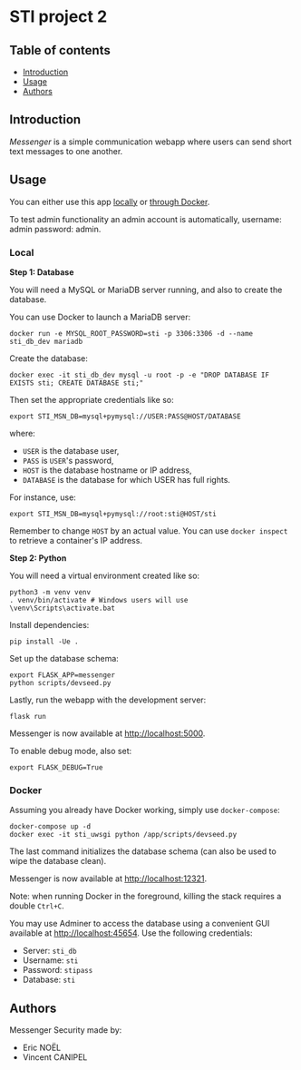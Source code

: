 # STI project 2

## Table of contents

- [Introduction](#introduction)
- [Usage](#usage)
- [Authors](#authors)

## Introduction

_Messenger_ is a simple communication webapp where users can send short text messages to one another.

## Usage

You can either use this app [locally](#local) or [through Docker](#docker).

To test admin functionality an admin account is automatically, username: admin password: admin.

### Local

__Step 1: Database__

You will need a MySQL or MariaDB server running, and also to create the database.

You can use Docker to launch a MariaDB server:

```
docker run -e MYSQL_ROOT_PASSWORD=sti -p 3306:3306 -d --name sti_db_dev mariadb
```

Create the database:

```
docker exec -it sti_db_dev mysql -u root -p -e "DROP DATABASE IF EXISTS sti; CREATE DATABASE sti;"
```

Then set the appropriate credentials like so:

```
export STI_MSN_DB=mysql+pymysql://USER:PASS@HOST/DATABASE
```

where:

- `USER` is the database user,
- `PASS` is `USER`'s password,
- `HOST` is the database hostname or IP address,
- `DATABASE` is the database for which USER has full rights.

For instance, use:

```
export STI_MSN_DB=mysql+pymysql://root:sti@HOST/sti
```

Remember to change `HOST` by an actual value. You can use `docker inspect` to retrieve a container's IP address.

__Step 2: Python__

You will need a virtual environment created like so:

```
python3 -m venv venv
. venv/bin/activate # Windows users will use \venv\Scripts\activate.bat
```

Install dependencies:

```
pip install -Ue .
```

Set up the database schema:

```
export FLASK_APP=messenger
python scripts/devseed.py
```

Lastly, run the webapp with the development server:

```
flask run
```

Messenger is now available at [http://localhost:5000](http://localhost:5000).

To enable debug mode, also set:

```
export FLASK_DEBUG=True
```

### Docker

Assuming you already have Docker working, simply use `docker-compose`:

```
docker-compose up -d
docker exec -it sti_uwsgi python /app/scripts/devseed.py

```

The last command initializes the database schema (can also be used to wipe the database clean).

Messenger is now available at [http://localhost:12321](http://localhost:12321).

Note: when running Docker in the foreground, killing the stack requires a double `Ctrl+C`.

You may use Adminer to access the database using a convenient GUI available at [http://localhost:45654](http://localhost:45654). Use the following credentials:

- Server: `sti_db`
- Username: `sti`
- Password: `stipass`
- Database: `sti`

## Authors

Messenger Security made by:

- Eric NOËL
- Vincent CANIPEL

